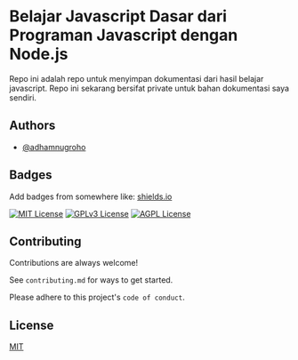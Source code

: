 
# Belajar Javascript Dasar dari Programan Javascript dengan Node.js

Repo ini adalah repo untuk menyimpan dokumentasi dari hasil belajar javascript. Repo ini sekarang bersifat private untuk bahan dokumentasi saya sendiri.


## Authors

- [@adhamnugroho](https://www.github.com/adhamnugroho)


## Badges

Add badges from somewhere like: [shields.io](https://shields.io/)

[![MIT License](https://img.shields.io/badge/License-MIT-green.svg)](https://choosealicense.com/licenses/mit/)
[![GPLv3 License](https://img.shields.io/badge/License-GPL%20v3-yellow.svg)](https://opensource.org/licenses/)
[![AGPL License](https://img.shields.io/badge/license-AGPL-blue.svg)](http://www.gnu.org/licenses/agpl-3.0)



## Contributing

Contributions are always welcome!

See `contributing.md` for ways to get started.

Please adhere to this project's `code of conduct`.


## License

[MIT](https://choosealicense.com/licenses/mit/)


